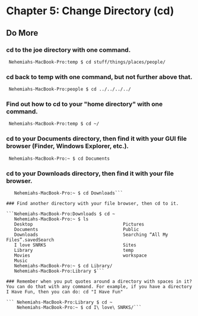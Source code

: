 
# Chapter 5: Change Directory (cd)

## Do More

### cd to the joe directory with one command.

``` Nehemiahs-MacBook-Pro:temp $ cd stuff/things/places/people/```

### cd back to temp with one command, but not further above that.

``` Nehemiahs-MacBook-Pro:people $ cd ../../../../```

### Find out how to cd to your "home directory" with one command.

``` Nehemiahs-MacBook-Pro:temp $ cd ~/```

### cd to your Documents directory, then find it with your GUI file browser (Finder, Windows Explorer, etc.).

``` Nehemiahs-MacBook-Pro:~ $ cd Documents```
 
### cd to your Downloads directory, then find it with your file browser.

```Nehemiahs-MacBook-Pro:Documents $ cd ..
   Nehemiahs-MacBook-Pro:~ $ cd Downloads```

### Find another directory with your file browser, then cd to it.

```Nehemiahs-MacBook-Pro:Downloads $ cd ~
   Nehemiahs-MacBook-Pro:~ $ ls
   Desktop                                  Pictures
   Documents                                Public
   Downloads                                Searching “All My Files”.savedSearch
   I love SNRKS                             Sites
   Library                                  temp
   Movies                                   workspace
   Music
   Nehemiahs-MacBook-Pro:~ $ cd Library/
   Nehemiahs-MacBook-Pro:Library $```

### Remember when you put quotes around a directory with spaces in it? You can do that with any command. For example, if you have a directory I Have Fun, then you can do: cd "I Have Fun"

``` Nehemiahs-MacBook-Pro:Library $ cd ~
    Nehemiahs-MacBook-Pro:~ $ cd I\ love\ SNRKS/```
    
